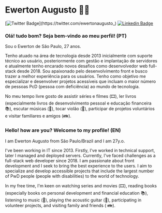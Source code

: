 <!--
### Hi there 👋


**ewerton-augusto/ewerton-augusto** is a ✨ _special_ ✨ repository because its `README.md` (this file) appears on your GitHub profile.

Here are some ideas to get you started:

- 🔭 I’m currently working on ...
- 🌱 I’m currently learning ...
- 👯 I’m looking to collaborate on ...
- 🤔 I’m looking for help with ...
- 💬 Ask me about ...
- 📫 How to reach me: ...
- 😄 Pronouns: ...
- ⚡ Fun fact: ...
-->

# Ewerton Augusto :man_technologist: 

[![Twitter Badge](https://img.shields.io/badge/-Twitter-1ca0f1?style=flat-square&labelColor=1ca0f1&logo=twitter&logoColor=white&link=https://twitter.com/ewertonaugusto_)](https://twitter.com/ewertonaugusto_)
[![Linkedin Badge](https://img.shields.io/badge/-LinkedIn-blue?style=flat-square&logo=Linkedin&logoColor=white&link=https://www.linkedin.com/in/ewerton-augusto)](https://www.linkedin.com/in/ewerton-augusto)

### Olá! tudo bom? Seja bem-vindo ao meu perfil! (PT)

Sou o Ewerton de São Paulo, 27 anos. 

Tenho atuado na área de tecnologia desde 2013 inicialmente com suporte técnico ao usuário, posteriormente com gestão e implantação de servidores e atualmente tenho encarado novos desafios como desenvolvedor web full-stack desde 2018. Sou apaixonado pelo desenvolvimento front e busco trazer a melhor experiência para os usuários. Tenho como objetivo me especializar e desenvolver projetos acessíveis que incluam o maior número de pessoas PcD (pessoa com deficiência) ao mundo de tecnologia.

No meu tempo livre gosto de assistir séries e filmes (🎞️), ler livros (especialmente livros de desenvolvimento pessoal e educação financeira 📚), escutar músicas (🎵), tocar violão (:guitar:), participar de projetos voluntários e visitar familiares e amigos (:family:).

### Hello! how are you? Welcome to my profile! (EN)

I am Ewerton Augusto from São Paulo/Brazil and I am 27y.o.

I've been working in IT since 2013. Firstly, I've worked in technical support, later I managed and deployed servers. Currently, I've faced challenges as a full-stack web developer since 2018. I am passionate about front development and I seek to bring the best experience to the users. I aim to specialize and develop accessible projects that include the largest number of PwD people (people with disabilities) to the world of technology.

In my free time, I'm keen on watching series and movies (🎞️), reading books (especially books on personal development and financial education 📚), listening to music (🎵), playing the acoustic guitar (🎸), participating in volunteer projects, and visiting family and friends ( 👪).
